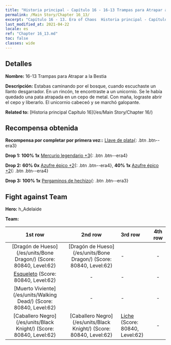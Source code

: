 ```yaml
---
title: "Historia principal - Capítulo 16 - 16-13 Trampas para Atrapar a la Bestia"
permalink: /Main Story/Chapter 16_13/
excerpt: "Capítulo 16 - 13. Era of Chaos  Historia principal - Capítulo 16_13. 16-13 Trampas para Atrapar a la Bestia"
last_modified_at: 2021-04-22
locale: es
ref: "Chapter 16_13.md"
toc: false
classes: wide
---
```


## Detalles

 **Nombre:** 16-13 Trampas para Atrapar a la Bestia

 **Descripción:** Estabas caminando por el bosque, cuando escuchaste un llanto desgarrador. En un rincón, te encontraste a un unicornio. Se le había quedado una pata atrapada en un cepo de metal. Con maña, lograste abrir el cepo y liberarlo. El unicornio cabeceó y se marchó galopante.

 **Related to:** [Historia principal Capítulo 16](/es/Main Story/Chapter 16/)

## Recompensa obtenida

 **Recompensa por completar por primera vez::** [Llave de plata](/ItemsES/con_693/){: .btn .btn--era3}

 **Drop 1:** **100% 1x** [Mercurio legendario +3](/ItemsES/mat_56/){: .btn .btn--era4}

 **Drop 2:** **60% 0x** [Azufre épico +2](/ItemsES/mat_50/){: .btn .btn--era4}, **40% 1x** [Azufre épico +2](/ItemsES/mat_50/){: .btn .btn--era4}

 **Drop 3:** **100% 1x** [Pergaminos de hechizo](/ItemsES/con_694/){: .btn .btn--era3}


## Fight against Team
 **Hero:** h_Adelaide

 **Team:**


  | 1st row | 2nd row | 3rd row | 4th row |
  |:----:|:----:|:----|:----:|
  | [Dragón de Hueso](/es/units/Bone Dragon/) (Score: 80840, Level:62)  | [Dragón de Hueso](/es/units/Bone Dragon/) (Score: 80840, Level:62)  | - | - |
  | [Esqueleto](/es/units/Skeleton/) (Score: 80840, Level:62)  | - | - | - |
  | [Muerto Viviente](/es/units/Walking Dead/) (Score: 80840, Level:62)  | - | - | - |
  | [Caballero Negro](/es/units/Black Knight/) (Score: 80840, Level:62)  | [Caballero Negro](/es/units/Black Knight/) (Score: 80840, Level:62)  | [Liche](/es/units/Lich/) (Score: 80840, Level:62)  | - |


